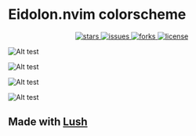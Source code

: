 # Eidolon.nvim colorscheme

<p align="center">
  <a
    href="https://github.com/Vallen217/'eidolon.nvim'/stargazers">
    <img src="https://img.shields.io/github/stars/Vallen217/'eidolon.nvim'?color=74b8fb&style=for-the-badge&logo=starship&labelColor=12121f", alt="stars">
  </a>
  <a
    href="https://github.com/Vallen217/'eidolon.nvim'/issues">
    <img src="https://img.shields.io/github/issues/Vallen217/'eidolon.nvim'?color=c94a70&style=for-the-badge&logo=codecov&labelColor=12121f", alt="issues">
  </a>
  <a
    href="https://github.com/Vallen217/'eidolon.nvim'/network/members">
    <img src="https://img.shields.io/github/forks/Vallen217/'eidolon.nvim'?color=70d7b9&style=for-the-badge&logo=jfrog-bintray&labelColor=12121f", alt="forks">
  </a>
  <a
    href="https://github.com/Vallen217/'eidolon.nvim'/blob/main/LICENSE">
    <img src="https://img.shields.io/github/license/Vallen217/'eidolon.nvim'?color=8dd7f7&style=for-the-badge&logo=jfrog-bintray&labelColor=12121f", alt="license"></a>
  </a>
</p>

![Alt test](https://github.com/Vallen217/'eidolon.nvim'/blob/main/screenshots/1.png?raw=true)

![Alt test](https://github.com/Vallen217/'eidolon.nvim'/blob/main/screenshots/2.png?raw=true)

![Alt test](https://github.com/Vallen217/'eidolon.nvim'/blob/main/screenshots/3.png?raw=true)

![Alt test](https://github.com/Vallen217/'eidolon.nvim'/blob/main/screenshots/4.png?raw=true)

## Made with [Lush](https://github.com/rktjmp/lush.nvim/tree/main)
